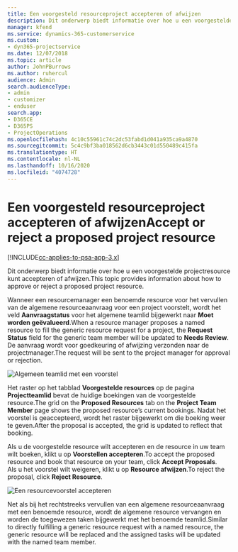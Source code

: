 ```yaml
---
title: Een voorgesteld resourceproject accepteren of afwijzen
description: Dit onderwerp biedt informatie over hoe u een voorgestelde projectresource kunt accepteren of afwijzen.
manager: kfend
ms.service: dynamics-365-customerservice
ms.custom:
- dyn365-projectservice
ms.date: 12/07/2018
ms.topic: article
author: JohnPBurrows
ms.author: ruhercul
audience: Admin
search.audienceType:
- admin
- customizer
- enduser
search.app:
- D365CE
- D365PS
- ProjectOperations
ms.openlocfilehash: 4c10c55961c74c2dc53fabd1d041a935ca9a4870
ms.sourcegitcommit: 5c4c9bf3ba018562d6cb3443c01d550489c415fa
ms.translationtype: HT
ms.contentlocale: nl-NL
ms.lasthandoff: 10/16/2020
ms.locfileid: "4074728"
---
```

# <a name="accept-or-reject-a-proposed-project-resource"></a><span data-ttu-id="e2f8b-103">Een voorgesteld resourceproject accepteren of afwijzen</span><span class="sxs-lookup"><span data-stu-id="e2f8b-103">Accept or reject a proposed project resource</span></span>

[!INCLUDE[cc-applies-to-psa-app-3.x](../includes/cc-applies-to-psa-app-3x.md)]

<span data-ttu-id="e2f8b-104">Dit onderwerp biedt informatie over hoe u een voorgestelde projectresource kunt accepteren of afwijzen.</span><span class="sxs-lookup"><span data-stu-id="e2f8b-104">This topic provides information about how to approve or reject a proposed project resource.</span></span>

<span data-ttu-id="e2f8b-105">Wanneer een resourcemanager een benoemde resource voor het vervullen van de algemene resourceaanvraag voor een project voorstelt, wordt het veld **Aanvraagstatus** voor het algemene teamlid bijgewerkt naar **Moet worden geëvalueerd**.</span><span class="sxs-lookup"><span data-stu-id="e2f8b-105">When a resource manager proposes a named resource to fill the generic resource request for a project, the **Request Status** field for the generic team member will be updated to **Needs Review**.</span></span> <span data-ttu-id="e2f8b-106">De aanvraag wordt voor goedkeuring of afwijzing verzonden naar de projectmanager.</span><span class="sxs-lookup"><span data-stu-id="e2f8b-106">The request will be sent to the project manager for approval or rejection.</span></span>

![Algemeen teamlid met een voorstel](media/RM-how-to-19.png)

<span data-ttu-id="e2f8b-108">Het raster op het tabblad **Voorgestelde resources** op de pagina **Projectteamlid** bevat de huidige boekingen van de voorgestelde resource.</span><span class="sxs-lookup"><span data-stu-id="e2f8b-108">The grid on the **Proposed Resources** tab on the **Project Team Member** page shows the proposed resource’s current bookings.</span></span> <span data-ttu-id="e2f8b-109">Nadat het voorstel is geaccepteerd, wordt het raster bijgewerkt om die boeking weer te geven.</span><span class="sxs-lookup"><span data-stu-id="e2f8b-109">After the proposal is accepted, the grid is updated to reflect that booking.</span></span> 

<span data-ttu-id="e2f8b-110">Als u de voorgestelde resource wilt accepteren en de resource in uw team wilt boeken, klikt u op **Voorstellen accepteren**.</span><span class="sxs-lookup"><span data-stu-id="e2f8b-110">To accept the proposed resource and book that resource on your team, click **Accept Proposals**.</span></span>  
<span data-ttu-id="e2f8b-111">Als u het voorstel wilt weigeren, klikt u op **Resource afwijzen**.</span><span class="sxs-lookup"><span data-stu-id="e2f8b-111">To reject the proposal, click **Reject Resource**.</span></span>

![Een resourcevoorstel accepteren](media/RM-how-to-20.png) 

<span data-ttu-id="e2f8b-113">Net als bij het rechtstreeks vervullen van een algemene resourceaanvraag met een benoemde resource, wordt de algemene resource vervangen en worden de toegewezen taken bijgewerkt met het benoemde teamlid.</span><span class="sxs-lookup"><span data-stu-id="e2f8b-113">Similar to directly fulfilling a generic resource request with a named resource, the generic resource will be replaced and the assigned tasks will be updated with the named team member.</span></span>
